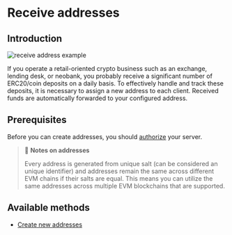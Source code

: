 # Receive addresses

## Introduction

![receive address example](/images/receive_address_example.png)

If you operate a retail-oriented crypto business such as an exchange, lending desk, or neobank, you probably receive a significant number of ERC20/coin deposits on a daily basis. To effectively handle and track these deposits, it is necessary to assign a new address to each client. Received  funds are automatically forwarded to your configured address.

## Prerequisites

Before you can create addresses, you should [authorize](/security/api_authorization.md) your server.

> 📖 **Notes on addresses**
> 
> Every address is generated from unique salt (can be considered an unique identifier) and addresses remain the same across different EVM chains if their salts are equal. This means you can utilize the same addresses across multiple EVM blockchains that are supported.

## Available methods

  - [Create new addresses](/features/receive_addresses/create.md)

